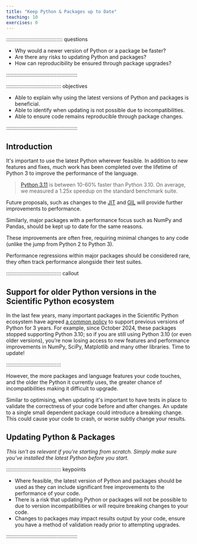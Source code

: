 ```yaml
---
title: "Keep Python & Packages up to Date"
teaching: 10
exercises: 0
---
```


:::::::::::::::::::::::::::::::::::::: questions

- Why would a newer version of Python or a package be faster?
- Are there any risks to updating Python and packages?
- How can reproducibility be ensured through package upgrades?

::::::::::::::::::::::::::::::::::::::::::::::::

::::::::::::::::::::::::::::::::::::: objectives

- Able to explain why using the latest versions of Python and packages is beneficial.
- Able to identify when updating is not possible due to incompatibilities. 
- Able to ensure code remains reproducible through package changes.

::::::::::::::::::::::::::::::::::::::::::::::::

## Introduction

<!-- Why it's important to use the most recent Python and packages viable -->
It's important to use the latest Python wherever feasible. In addition to new features and fixes, much work has been completed over the lifetime of Python 3 to improve the performance of the language.

> [Python 3.11](https://docs.python.org/3/whatsnew/3.11.html) is between 10-60% faster than Python 3.10. On average, we measured a 1.25x speedup on the standard benchmark suite.

Future proposals, such as changes to the [JIT](https://tonybaloney.github.io/posts/python-gets-a-jit.html) and [GIL](https://peps.python.org/pep-0703/) will provide further improvements to performance.

Similarly, major packages with a performance focus such as NumPy and Pandas, should be kept up to date for the same reasons.

<!-- performance regressions for major packages are rare -->
These improvements are often free, requiring minimal changes to any code (unlike the jump from Python 2 to Python 3).

Performance regressions within major packages should be considered rare, they often track performance alongside their test suites.

::::::::::::::::::::::::::::::::::::: callout

## Support for older Python versions in the Scientific Python ecosystem

In the last few years, many important packages in the Scientific Python ecosystem have agreed [a common policy](https://scientific-python.org/specs/spec-0000/) to support previous versions of Python for 3 years.
For example, since October 2024, these packages stopped supporting Python 3.10; so if you are still using Python 3.10 (or even older versions), you’re now losing access to new features and performance improvements in NumPy, SciPy, Matplotlib and many other libraries. Time to update!

:::::::::::::::::::::::::::::::::::::


<!-- Not always possible due to incompatibilities -->
However, the more packages and language features your code touches, and the older the Python it currently uses, the greater chance of incompatibilities making it difficult to upgrade.

<!-- Updates may include breaking changes, important to have validation inplace to ensure results aren't affected -->
Similar to optimising, when updating it's important to have tests in place to validate the correctness of your code before and after changes.
An update to a single small dependent package could introduce a breaking change.
This could cause your code to crash, or worse subtly change your results.


## Updating Python & Packages

<!-- Not as relevant if you are starting from scratch -->
*This isn't as relevant if you're starting from scratch. Simply make sure you've installed the latest Python before you start.*


<!-- todo recommended way, because Python is incredibly bad at this -->

<!-- Worth also mentioning for same reason, to have requirements.txt? -->



::::::::::::::::::::::::::::::::::::: keypoints

- Where feasible, the latest version of Python and packages should be used as they can include significant free improvements to the performance of your code.
- There is a risk that updating Python or packages will not be possible to due to version incompatibilities or will require breaking changes to your code.
- Changes to packages may impact results output by your code, ensure you have a method of validation ready prior to attempting upgrades.

::::::::::::::::::::::::::::::::::::::::::::::::
